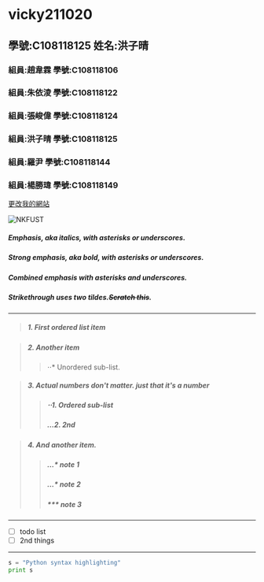 # vicky211020

## 學號:C108118125 姓名:洪子晴

### 組員:趙韋霖  學號:C108118106
### 組員:朱依淩  學號:C108118122
### 組員:張峻偉  學號:C108118124
### 組員:洪子晴  學號:C108118125
### 組員:羅尹    學號:C108118144
### 組員:楊勝瑋  學號:C108118149

[更改我的網站](https://github.com/ZE777/vicky211020/edit/main/README.md)

![NKFUST](https://www.nkust.edu.tw/var/file/0/1000/img/513/182513897.png "第一科大")

##### Emphasis, aka *italics*, with *asterisks* or *underscores*. 

##### Strong emphasis, aka bold, with **asterisks** or **underscores**. 

##### Combined emphasis with **asterisks and *underscores***. 

##### Strikethrough uses two tildes.~~Scratch this~~. 


***

>##### 1. First ordered list item 

>##### 2. Another item
>>⋅⋅* Unordered sub-list.

>##### 3. Actual numbers don't matter. just that it's a number 
>>#####  ⋅⋅1. Ordered sub-list
>>#####  …2. 2nd
 
>##### 4. And another item.
>>#####  …* note 1
>>#####  …* note 2
>>#####  *** note 3

***

- [ ] todo list
- [ ] 2nd things

***

``` python 
s = "Python syntax highlighting"
print s

```
